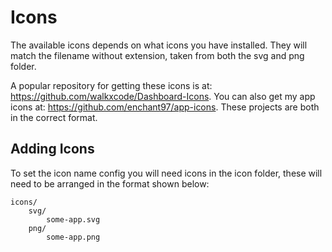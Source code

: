 # Icons
The available icons depends on what icons you have installed. They will match the filename without extension, taken from both the svg and png folder.

A popular repository for getting these icons is at: <https://github.com/walkxcode/Dashboard-Icons>. You can also get my app icons at: <https://github.com/enchant97/app-icons>. These projects are both in the correct format.

## Adding Icons
To set the icon name config you will need icons in the icon folder, these will need to be arranged in the format shown below:

```
icons/
    svg/
        some-app.svg
    png/
        some-app.png
```
